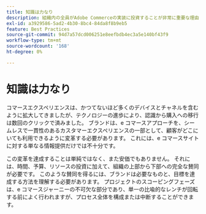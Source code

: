 ```yaml
---
title: 知識は力なり
description: 組織内の全員がAdobe Commerceの実装に投資することが非常に重要な理由を説明します。
exl-id: a3929586-5ad2-4b30-8bc4-84da8f8b9eb5
feature: Best Practices
source-git-commit: 94d7a57dcd006251e8eefbdb4ec3a5e140bf43f9
workflow-type: tm+mt
source-wordcount: '168'
ht-degree: 0%

---
```


# 知識は力なり

コマースエクスペリエンスは、かつてないほど多くのデバイスとチャネルを含むように拡大してきましたが、テクノロジーの進歩により、認識から購入への移行は数回のクリックで済みました。 ブランドは、e コマースアプローチを、シームレスで一貫性のあるカスタマーエクスペリエンスの一部として、顧客がどこにいても利用できるように変革する必要があります。 これには、e コマースサイトに対する単なる情報提供だけでは不十分です。

この変革を達成することは単純ではなく、また安価でもありません。 それには、時間、予算、リソースの投資に加えて、組織の上部から下部への完全な賛同が必要です。 このような賛同を得るには、ブランドは必要なものと、目標を達成する方法を理解する必要があります。 プロジェクトのスコーピングフェーズは、e コマースジャーニーの不可欠な部分であり、単一の比喩的なレンチが回転する前によく行われますが、プロセス全体を構成または中断することができます。
